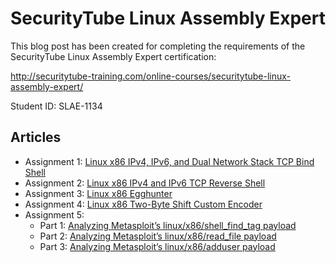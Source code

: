 # SecurityTube Linux Assembly Expert

This blog post has been created for completing the requirements of the SecurityTube Linux Assembly Expert certification:

http://securitytube-training.com/online-courses/securitytube-linux-assembly-expert/

Student ID: SLAE-1134

## Articles

* Assignment 1: [Linux x86 IPv4, IPv6, and Dual Network Stack TCP Bind Shell](https://deceiveyour.team/2018/08/19/tcp-ipv4-ipv6-and-dual-stack-bind-shell/)
* Assignment 2: [Linux x86 IPv4 and IPv6 TCP Reverse Shell](https://deceiveyour.team/2018/08/26/tcp-ipv4-and-ipv6-reverse-shell/)
* Assignment 3: [Linux x86 Egghunter](https://deceiveyour.team/2018/08/27/x86-egghunter/)
* Assignment 4: [Linux x86 Two-Byte Shift Custom Encoder](https://deceiveyour.team/2018/08/27/linux-x86-two-byte-shift-encoder/)
* Assignment 5:
    * Part 1: [Analyzing Metasploit’s linux/x86/shell_find_tag payload](https://deceiveyour.team/2018/08/27/analyzing-metasploits-linux-x86-shell_find_tag-payload/)
    * Part 2: [Analyzing Metasploit’s linux/x86/read_file payload](https://deceiveyour.team/2018/08/28/analyzing-metasploits-linux-x86-read_file-payload/)
    * Part 3: [Analyzing Metasploit’s linux/x86/adduser payload](https://deceiveyour.team/2018/08/28/analyzing-metasploits-linux-x86-adduser-payload//)
